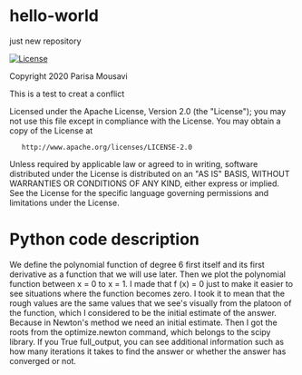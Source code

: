 # hello-world
just new repository

[![License](https://img.shields.io/badge/License-Apache%202.0-blue.svg)](https://opensource.org/licenses/Apache-2.0)

   Copyright 2020 Parisa Mousavi
   
   This is a test to creat a conflict

   Licensed under the Apache License, Version 2.0 (the "License");
   you may not use this file except in compliance with the License.
   You may obtain a copy of the License at

       http://www.apache.org/licenses/LICENSE-2.0

   Unless required by applicable law or agreed to in writing, software
   distributed under the License is distributed on an "AS IS" BASIS,
   WITHOUT WARRANTIES OR CONDITIONS OF ANY KIND, either express or implied.
   See the License for the specific language governing permissions and
   limitations under the License.
   
# Python code description
We define the polynomial function of degree 6 first itself and its first derivative as a function that we will use later. Then we plot the polynomial function between x = 0 to x = 1. I made that f (x) = 0 just to make it easier to see situations where the function becomes zero. I took it to mean that the rough values ​​are the same values ​​that we see's visually from the platoon of the function, which I considered to be the initial estimate of the answer. Because in Newton's method we need an initial estimate. Then I got the roots from the optimize.newton command, which belongs to the scipy library. If you True full_output, you can see additional information such as how many iterations it takes to find the answer or whether the answer has converged or not.

